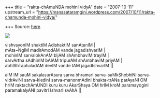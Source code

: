 +++
title = "rakta-chAmuNDA mohinI vidyA"
date = "2007-10-11"
upstream_url = "https://manasataramgini.wordpress.com/2007/10/11/rakta-chamunda-mohini-vidya/"

+++
Source: [here](https://manasataramgini.wordpress.com/2007/10/11/rakta-chamunda-mohini-vidya/).



[![](https://i0.wp.com/bp3.blogger.com/_ZhvcTTaaD_4/RwxpcsEvi6I/AAAAAAAAAPc/IA3reLQ0UX0/s320/devI.jpg)](http://bp3.blogger.com/_ZhvcTTaaD_4/RwxpcsEvi6I/AAAAAAAAAPc/IA3reLQ0UX0/s1600-h/devI.jpg)

vishvayonIM shaktiM AdishaktiM sanAtanIM \|  
mAta\~NgIM madirAmodAM vande jagadIshvarIM \|  
mohinIM sarvalokAnAM bIjAM shAmbhavIM trayIM \|  
sarvArtha sAdhinIM bAlAM tripurAM shAmbhavIM priyAM \|  
abhIShTaphaladAM devIM vande tAM jagadIshvarIM \|\|

aiM IM sauM sakalasurAsura sarva bhramarI sarva-saMkShobhiNI
sarva-vidrAviNI sarva-kledinI sarva-manonmAdinI bhakta-trANa parAyaNI OM
hrIM raktachAmUNDI kuru kuru AkarShaya OM hrIM kroM paramayoginI
paramakalyANI pavitrI IshvarI svAhA \|\|

